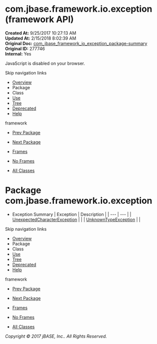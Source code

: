 # com.jbase.framework.io.exception (framework   API)

**Created At:** 9/25/2017 10:27:13 AM  
**Updated At:** 2/15/2018 8:02:39 AM  
**Original Doc:** [com_jbase_framework_io_exception_package-summary](https://docs.jbase.com/39224-exception/com_jbase_framework_io_exception_package-summary)  
**Original ID:** 277746  
**Internal:** Yes  

<!--<br>    try {<br>        if (location.href.indexOf('is-external=true') == -1) {<br>            parent.document.title="com.jbase.framework.io.exception (framework   API)";<br>        }<br>    }<br>    catch(err) {<br>    }<br>//-->
JavaScript is disabled on your browser.

Skip navigation links

- [Overview](../../../../../overview-summary.html)
- Package
- Class
- [Use](./../uses-of-package-com.jbase.framework.io.exception-%28framework---api%29)
- [Tree](./../com.jbase.framework.io.exception-class-hierarchy-%28framework---api%29)
- [Deprecated](../../../../../deprecated-list.html)
- [Help](../../../../../help-doc.html)


framework <br>

- [Prev Package](./../../charset/com.jbase.framework.io.charset-%28framework---api%29)
- [Next Package](./../../inflow/com.jbase.framework.io.inflow-%28framework---api%29)


- [Frames](./.)
- [No Frames](./.)


- [All Classes](../../../../../allclasses-noframe.html)


<!--<br>  allClassesLink = document.getElementById("allclasses\_navbar\_top");<br>  if(window==top) {<br>    allClassesLink.style.display = "block";<br>  }<br>  else {<br>    allClassesLink.style.display = "none";<br>  }<br>  //-->

# Package com.jbase.framework.io.exception

- Exception Summary | Exception | Description |
| --- | --- |
| [UnexpectedCharacterException](./../unexpectedcharacterexception-%28framework---api%29 "class in com.jbase.framework.io.exception") |   |
| [UnknownTypeException](./../unknowntypeexception-%28framework---api%29 "class in com.jbase.framework.io.exception") |   |

Skip navigation links

- [Overview](../../../../../overview-summary.html)
- Package
- Class
- [Use](./../uses-of-package-com.jbase.framework.io.exception-%28framework---api%29)
- [Tree](./../com.jbase.framework.io.exception-class-hierarchy-%28framework---api%29)
- [Deprecated](../../../../../deprecated-list.html)
- [Help](../../../../../help-doc.html)


framework <br>

- [Prev Package](./../../charset/com.jbase.framework.io.charset-%28framework---api%29)
- [Next Package](./../../inflow/com.jbase.framework.io.inflow-%28framework---api%29)


- [Frames](./.)
- [No Frames](./.)


- [All Classes](../../../../../allclasses-noframe.html)


<!--<br>  allClassesLink = document.getElementById("allclasses\_navbar\_bottom");<br>  if(window==top) {<br>    allClassesLink.style.display = "block";<br>  }<br>  else {<br>    allClassesLink.style.display = "none";<br>  }<br>  //-->

*Copyright © 2017 jBASE, Inc.. All Rights Reserved.*
